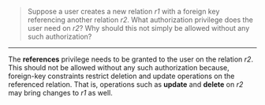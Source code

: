 > Suppose a user creates a new relation _r1_ with a foreign key referencing another relation
> _r2_. What authorization privilege does the user need on _r2_? Why should this not simply
> be allowed without any such authorization? 

--------------------------------

The **references** privilege needs to be granted to the user on the relation _r2_. This should not 
be allowed without any such authorization because, foreign-key constraints restrict deletion and 
update operations on the referenced relation. That is, operations such as **update** and **delete**
on _r2_ may bring changes to _r1_ as well. 
